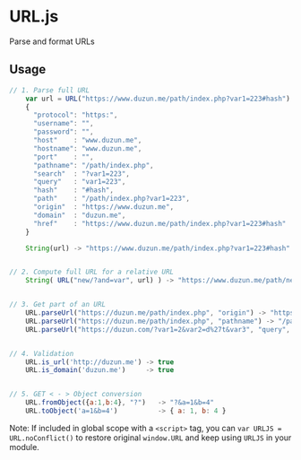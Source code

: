 # URL.js
Parse and format URLs


## Usage

```javascript
// 1. Parse full URL
    var url = URL("https://www.duzun.me/path/index.php?var1=223#hash") ->
    {
      "protocol": "https:",
      "username": "",
      "password": "",
      "host"    : "www.duzun.me",
      "hostname": "www.duzun.me",
      "port"    : "",
      "pathname": "/path/index.php",
      "search"  : "?var1=223",
      "query"   : "var1=223",
      "hash"    : "#hash",
      "path"    : "/path/index.php?var1=223",
      "origin"  : "https://www.duzun.me",
      "domain"  : "duzun.me",
      "href"    : "https://www.duzun.me/path/index.php?var1=223#hash"
    }

    String(url) -> "https://www.duzun.me/path/index.php?var1=223#hash"


// 2. Compute full URL for a relative URL
    String( URL("new/?and=var", url) ) -> "https://www.duzun.me/path/new/?and=var"


// 3. Get part of an URL
    URL.parseUrl("https://duzun.me/path/index.php", "origin") -> "https://duzun.me"
    URL.parseUrl("https://duzun.me/path/index.php", "pathname") -> "/path/index.php"
    URL.parseUrl("https://duzun.com/?var1=2&var2=d%27t&var3", "query", true) -> { var1: "2", var2: "d't", var3: "" }


// 4. Validation
    URL.is_url('http://duzun.me') -> true
    URL.is_domain('duzun.me')     -> true


// 5. GET < - > Object conversion
    URL.fromObject({a:1,b:4}, "?")   -> "?&a=1&b=4"
    URL.toObject('a=1&b=4')          -> { a: 1, b: 4 }

```

Note:   If included in global scope with a `<script>` tag,
        you can `var URLJS = URL.noConflict()` to restore original `window.URL` and
        keep using `URLJS` in your module.
